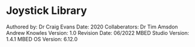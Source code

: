  Joystick Library
 ================

 Authored by:            Dr Craig Evans
 Date:                   2020
 Collaberators:          Dr Tim Amsdon
                         Andrew Knowles
 Version:                1.0
 Revision Date:          06/2022 
 MBED Studio Version:    1.4.1
 MBED OS Version:        6.12.0
